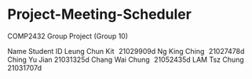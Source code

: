 # Project-Meeting-Scheduler
COMP2432 Group Project (Group 10)


Name                  Student ID
Leung Chun Kit        21029909d
Ng King Ching         21027478d   
Ching Yu Jian         21031325d
Chang Wai Chung       21052435d
LAM Tsz Chung         21031707d

